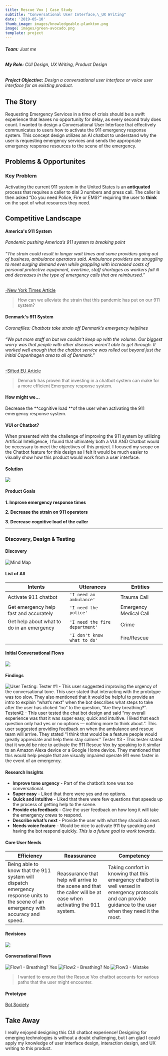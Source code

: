 ```yaml
---
title: Rescue Vox | Case Study
subtitle: "Conversational User Interface,\_UX Writing"
date: '2019-05-10'
thumb_image: images/knowledgeable-plankton.png
image: images/green-avocado.png
template: project
---
```

###### **Team:** Just me

###### **My Role:** CUI Design, UX Writing, Product Design

###### **Project Objective:** Design a conversational user interface or voice user interface for an existing product.

## The Story

Requesting Emergency Services in a time of crisis should be a swift experience that leaves no opportunity for delay, as every second truly does count. I wanted to design a Conversational User Interface that effectively communicates to users how to activate the 911 emergency response system. This concept design utilizes an AI chatbot to understand why the user is requesting emergency services and sends the appropriate emergency response resources to the scene of the emergency.

## Problems & Opportunites

### Key Problem

Activating the current 911 system in the United States is an **antiquated** process that requires a caller to dial 3 numbers and press call. The caller is then asked “Do you need Police, Fire or EMS?” requiring the user to **think** on the spot of what resources they need.

## Competitive Landscape

#### America's 911 System

*Pandemic pushing America’s 911 system to breaking point*

###### “The strain could result in longer wait times and some providers going out of business, ambulance operators said. Ambulance providers are struggling to meet surging demand even while grappling with increased costs of personal protective equipment, overtime, staff shortages as workers fall ill and decreases in the type of emergency calls that are reimbursed.”

[-New York Times Article](https://www.seattletimes.com/nation-world/nation/pandemic-pushing-americas-911-system-to-breaking-point-ambulance-operators-say/)

> How can we alleviate the strain that this pandemic has put on our 911 system?

#### Denmark's 911 System

*Coronafiles: Chatbots take strain off Denmark’s emergency helplines*

###### “We put more staff on but we couldn’t keep up with the volume. Our biggest worry was that people with other diseases weren’t able to get through. It worked well enough that the chatbot service was rolled out beyond just the initial Copenhagen area to all of Denmark.”

[-Sifted EU Article](https://sifted.eu/articles/coronafiles-chatbots-helplines/)

> Denmark has proven that investing in a chatbot system can make for a more efficient Emergency response system.

#### How might we...

Decrease the \*\*cognitive load \*\*of the user when activating the 911 emergency response system.

#### VUI or **Chatbot?**

When presented with the challenge of improving the 911 system by utilizing Artificial Intelligence, I found that ultimately both a VUI AND Chatbot would be necessary to meet the objectives of this project. I focused my scope on the Chatbot feature for this design as I felt it would be much easier to visually show how this product would work from a user interface.

#### Solution

![](images/010.png)

#### Product Goals

**1. Improve emergency response times**

**2. Decrease the strain on 911 operators**

**3. Decrease cognitive load of the caller**

***

### Discovery, Design & Testing

#### Discovery

![Mind Map](/images/mind-map.png)

#### List of All

|Intents                |Utterances                          |Entities                         |
|----------------|-------------------------------|-----------------------------|
|Activate 911 chatbot | `'I need an ambulance'`  | Trauma Call
Get emergency help fast and accurately|`'I need the police'`            |Emergency Medical Call            |
|Get help about what to do in an emergency           |`'I need the fire department'`             |Crime            |
|          |`'I don't know what to do'` |Fire/Rescue|

#### Initial Conversational Flows

![](images/015.png)

#### Findings

![User Testing: Tester #1 - This user suggested improving the urgency of the conversational tone. This user stated that interacting with the prototype was too slow. They also mentioned that it would be helpful to provide an intro to explain “what’s next” when the bot describes what steps to take after the user has clicked “no” to the question, “Are they breathing?”. Tester#2 - This user tested the chat bot design and said “my overall experience was that it was super easy, quick and intuitive. I liked that each question only had yes or no options — nothing more to think about.”. This user suggested providing feedback on when the ambulance and rescue team will arrive. They stated “I think that would be a feature people would greatly appreciate and help them stay calmer.” Tester #3 - This tester stated that it would be nice to activate the 911 Rescue Vox by speaking to it similar to an Amazon Alexa device or a Google Home device. They mentioned that this would help people that are visually impaired operate 911 even faster in the event of an emergency.](/images/user-testing.png)

#### Research Insights

*   **Improve tone urgency** - Part of the chatbot’s tone was too conversational.
*   **Super easy** - Liked that there were yes and no options.
*   **Quick and intuitive**  - Liked that there were few questions that speeds up the process of getting help to the scene.
*   **Provide eta feedback** - Give the user feedback on how long it will take the emergency crews to respond.
*   **Describe what’s next** - Provide the user with what they should do next.
*   **Needs voice feature** - Would be nice to activate 911 by speaking and having the bot respond quickly. *This is a future goal to work towards.*

#### Core User Needs

|Efficiency                |Reassurance                          |Competency                         |
|----------------|-------------------------------|-----------------------------|
|Being able to know that the 911 system will dispatch emergency response units to the scene of an emergency with accuracy and speed. |Reassurance that help will arrive to the scene and that the caller will be at ease when activating the 911 system. |Taking comfort in knowing that this emergency chatbot is well versed in emergency protocols and can provide guidance to the user when they need it the most.

#### Revisions

![](images/021.png)

#### Conversational Flows

![Flow1 - Breathing? Yes](/images/YES-BREATHING.png)
![Flow2 - Breathing? No](/images/NOT-BREATHING.png)
![Flow3 - Mistake](/images/Mistake-.png)

> I wanted to ensure that the Rescue Vox chatbot accounts for various paths that the user might encounter.

#### Prototype

[Bot Society](https://app.botsociety.io/2.0/designs/5fd056d41094cb4bbd86535d?m=interactive)

## Take Away

I really enjoyed designing this CUI chatbot experience! Designing for emerging technologies is without a doubt challenging, but I am glad I could apply my knowledge of user interface design, interaction design, and UX writing to this product.
